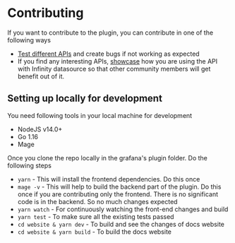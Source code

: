 # Contributing

If you want to contribute to the plugin, you can contribute in one of the following ways

- [Test different APIs](https://github.com/yesoreyeram/grafana-infinity-datasource/discussions/categories/specific-apis) and create bugs if not working as expected
- If you find any interesting APIs, [showcase](https://github.com/yesoreyeram/grafana-infinity-datasource/discussions/categories/show-and-tell) how you are using the API with Infinity datasource so that other community members will get benefit out of it.

## Setting up locally for development

You need following tools in your local machine for development

- NodeJS v14.0+
- Go 1.16
- Mage

Once you clone the repo locally in the grafana's plugin folder. Do the following steps

- `yarn` - This will install the frontend dependencies. Do this once
- `mage -v` - This will help to build the backend part of the plugin. Do this once if you are contributing only the frontend. There is no significant code is in the backend. So no much changes expected
- `yarn watch` - For continuously watching the front-end changes and build
- `yarn test` - To make sure all the existing tests passed
- `cd website & yarn dev` - To build and see the changes of docs website
- `cd website & yarn build` - To build the docs website
